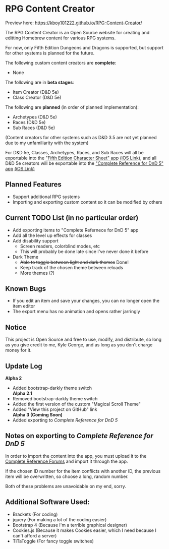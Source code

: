 # RPG Content Creator

Preview here: https://kboy101222.github.io/RPG-Content-Creator/

The RPG Content Creator is an Open Source website for creating and editting Homebrew content for various RPG systems.

For now, only Fifth Edition Dungeons and Dragons is supported, but support for other systems is planned for the future.

The following custom content creators are **complete**:

* None

The following are in **beta stages**:

* Item Creator (D&D 5e)
* Class Creator (D&D 5e)

The following are **planned** (in order of planned implementation):

* Archetypes (D&D 5e)
* Races (D&D 5e)
* Sub Races (D&D 5e)

(Content creators for other systems such as D&D 3.5 are not yet planned due to my unfamiliarity with the system)

For D&D 5e, Classes, Archetypes, Races, and Sub Races will all be exportable into the ["Fifth Edition Character Sheet" app](https://play.google.com/store/apps/details?id=com.wgkammerer.testgui.basiccharactersheet.app) [(iOS Link)](https://itunes.apple.com/us/app/fifth-edition-character-sheet/id967650851?mt=8), and all D&D 5e creators will be exportable into the ["Complete Reference for DnD 5" app](https://play.google.com/store/apps/details?id=com.vansteinengroentjes.apps.ddfive) [(iOS Link)](https://itunes.apple.com/us/app/complete-reference-for-d-d-5/id1225927257?mt=8)

## Planned Features

* Support additional RPG systems
* Importing and exporting custom content so it can be modified by others

## Current TODO List (in no particular order)

* Add exporting items to "Complete Refernece for DnD 5" app
* Add all the level up effects for classes
* Add disability support
    * Screen readers, colorblind modes, etc
    * This will probably be done late since I've never done it before
* Dark Theme
    * ~~Able to toggle between light and dark themes~~ Done!
    * Keep track of the chosen theme between reloads
    * More themes (?)
    
## Known Bugs

* If you edit an item and save your changes, you can no longer open the item editor
* The export menu has no animation and opens rather jarringly

## Notice

This project is Open Source and free to use, modify, and distribute, so long as you give credit to me, Kyle George, and as long as you don't charge money for it.

## Update Log

**Alpha 2**  
* Added bootstrap-darkly theme switch  
**Alpha 2.1**  
* Removed bootstrap-darkly theme switch  
* Added the first version of the custom "Magical Scroll Theme"  
* Added "View this project on GitHub" link  
**Alpha 3 (Coming Soon)**  
* Added exporting to *Complete Reference for DnD 5*  
    
## Notes on exporting to *Complete Reference for DnD 5*

In order to import the content into the app, you must upload it to the [Complete Reference Forums](https://complete-reference.com) and import it through the app.

If the chosen ID number for the item conflicts with another ID, the previous item will be overwritten, so choose a long, random number.

Both of these problems are unavoidable on my end, sorry.

## Additional Software Used:

* Brackets (For coding)
* jquery (For making a lot of the coding easier)
* Bootstrap 4 (Because I'm a terrible graphical designer)
* Cookies.js (Because it makes Cookies easier, which I need because I can't afford a server)
* TiTaToggle (For fancy toggle switches)